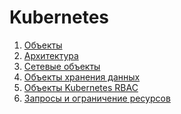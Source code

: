 # Kubernetes

1. <a href="Objects.md">Объекты</a>  
2. <a href="Architecture.md">Архитектура</a>  
3. <a href="networking_objects.md">Сетевые объекты</a>  
4. <a href="k8s_storage.md">Объекты хранения данных</a>  
5. <a href="">Объекты Kubernetes RBAC</a>  
6. <a href="">Запросы и ограничение ресурсов</a>  
